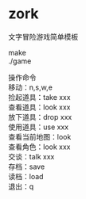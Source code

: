 # zork  
文字冒险游戏简单模板  

make  
./game  

操作命令  
移动：n,s,w,e  
捡起道具：take xxx  
查看道具：look xxx  
放下道具：drop xxx  
使用道具：use xxx  
查看当前地图：look  
查看角色：look xxx  
交谈：talk xxx  
存档：save  
读档：load  
退出：q  
